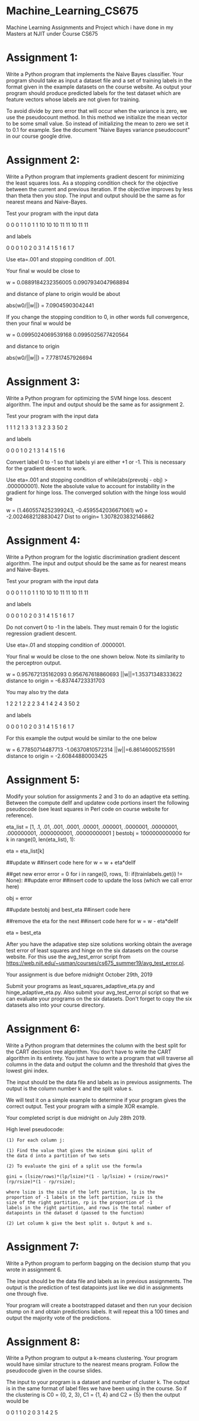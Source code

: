 # Machine_Learning_CS675

Machine Learning Assignments and Project which i have done in my Masters at NJIT under Course CS675

# Assignment 1:

Write a Python program that implements the Naive Bayes classifier.
Your program should take as input a dataset file and a set of training
labels in the format given in the example datasets on the course website.
As output your program should produce predicted labels for the test
dataset which are feature vectors whose labels are not given for training. 

To avoid divide by zero error that will occur when the variance is zero,
we use the pseudocount method. In this method we initialize the mean vector
to be some small value. So instead of initializing the mean to zero
we set it to 0.1 for example. See the document "Naive Bayes variance pseudocount"
in our course google drive.

# Assignment 2:

Write a Python program that implements gradient descent for minimizing
the least squares loss. As a stopping condition check for the objective
between the current and previous iteration. If the objective improves
by less than theta then you stop. The input and output should be the same 
as for nearest means and Naive-Bayes. 

Test your program with the input data

0 0
0 1
1 0
1 1
10 10
10 11
11 10
11 11

and labels 

0 0
0 1
0 2
0 3
1 4
1 5
1 6
1 7

Use eta=.001 and stopping condition of .001. 

Your final w would be close to

w = 0.0889184232356005 0.0907934047968894 

and distance of plane to origin would be about

abs(w0/||w||) = 7.09045903042441

If you change the stopping condition to 0, in other words 
full convergence, then your final w would be

w = 0.0995024069539168 0.0995025677420564 

and distance to origin 

abs(w0/||w||) = 7.77817457926694

# Assignment 3:

Write a Python program for optimizing the SVM hinge loss. 
descent algorithm. The input and output should be the same as for
assignment 2.

Test your program with the input data

1 1
1 2
1 3
3 1
3 2
3 3
50 2

and labels <to be provided>

0 0
0 1
0 2
1 3
1 4
1 5
1 6

Convert label 0 to -1 so that labels yi are either +1 or -1. This is
necessary for the gradient descent to work.

Use eta=.001 and stopping condition of while(abs(prevobj - obj) > .000000001). 
Note the absolute value to account for instability in the gradient for hinge 
loss. The converged solution with the hinge loss would be

w = (1.4605574252399243, -0.4595542036671061)
w0 = -2.0024682128830427
Dist to origin= 1.3078203832146862

# Assignment 4:

Write a Python program for the logistic discrimination gradient
descent algorithm. The input and output should be the same as for nearest 
means and Naive-Bayes. 

Test your program with the input data

0 0
0 1
1 0
1 1
10 10
10 11
11 10
11 11

and labels

0 0
0 1
0 2
0 3
1 4
1 5
1 6
1 7

Do not convert 0 to -1 in the labels. They must remain 0 for the logistic 
regression gradient descent.

Use eta=.01 and stopping condition of .0000001. 

Your final w would be close to the one shown below. Note its similarity to
the perceptron output.

w = 0.957672135162093 0.956767618860693 
||w||=1.35371348333622
distance to origin = -6.83744723331703

You may also try the data 

1 2
2 1
2 2
2 3
4 1
4 2
4 3
50 2

and labels 

0 0
0 1
0 2
0 3
1 4
1 5
1 6
1 7

For this example the output would be similar to the one below

w = 6.77850714487713 -1.06370810572314 
||w||=6.86146005215591
distance to origin = -2.60844880003425

# Assignment 5:

Modify your solution for assignments 2 and 3 to do an adaptive
eta setting. Between the compute dellf and updatew code portions
insert the following pseudocode (see least squares in Perl code on
course website for reference). 

eta_list = [1, .1, .01, .001, .0001, .00001, .000001, .0000001, .00000001, .000000001, .0000000001, .00000000001 ]
bestobj = 1000000000000
for k in range(0, len(eta_list), 1):

  eta = eta_list[k]
  
  ##update w
  ##insert code here for w = w + eta*dellf

  ##get new error
  error = 0
  for i in range(0, rows, 1):
    if(trainlabels.get(i) != None):
      ##update error
      ##insert code to update the loss (which we call error here)

  obj = error

  ##update bestobj and best_eta
  ##insert code here

  ##remove the eta for the next
  ##insert code here for w = w - eta*dellf

eta = best_eta

After you have the adapative step size solutions working obtain
the average test error of least squares and hinge on the six
datasets on the course website. For this use the avg_test_error
script from https://web.njit.edu/~usman/courses/cs675_summer19/avg_test_error.pl. 

Your assignment is due before midnight October 29th, 2019

Submit your programs as least_squares_adaptive_eta.py and 
hinge_adaptive_eta.py. Also submit your avg_test_error.pl script 
so that we can evaluate your programs on the six datasets. Don't
forget to copy the six datasets also into your course directory.

# Assignment 6:

Write a Python program that determines the column with the
best split for the CART decision tree algorithm. You don't
have to write the CART algorithm in its entirety. You just
have to write a program that will traverse all columns in the
data and output the column and the threshold that gives the
lowest gini index.

The input should be the data file and labels as in previous
assignments. The output is the column number k and the split
value s.

We will test it on a simple example to determine if your program 
gives the correct output. Test your program with a simple XOR example.

Your completed script is due midnight on July 28th 2019. 

High level pseudocode:

    (1) For each column j:
	        
	(1) Find the value that gives the minimum gini split of 
	the data d into a partition of two sets

	(2) To evaluate the gini of a split use the formula

	gini = (lsize/rows)*(lp/lsize)*(1 - lp/lsize) + (rsize/rows)*(rp/rsize)*(1 - rp/rsize);

	where lsize is the size of the left partition, lp is the 
	proportion of -1 labels in the left partition, rsize is the 
	size of the right partition, rp is the proportion of -1 
	labels in the right partition, and rows is the total number of
	datapoints in the dataset d (passed to the function)

    (2) Let column k give the best split s. Output k and s.

# Assignment 7:
Write a Python program to perform bagging on the decision 
stump that you wrote in assignment 6.

The input should be the data file and labels as in previous
assignments. The output is the prediction of test datapoints just
like we did in assignments one through five. 

Your program will create a bootstrapped dataset and then run
your decision stump on it and obtain predictions labels.
It will repeat this a 100 times and output the majority vote of 
the predictions. 

# Assignment 8:

Write a Python program to output a k-means clustering. Your program
would have similar structure to the nearest means program. Follow
the pseudocode given in the course slides. 

The input to your program is a dataset and number of cluster k.
The output is in the same format of label files we have been using
in the course. So if the clustering is C0 = {0, 2, 3}, C1 = {1, 4}
and C2 = {5} then the output would be

0 0
1 1
0 2
0 3
1 4
2 5

